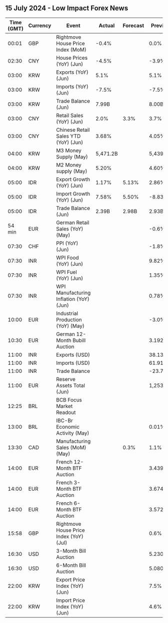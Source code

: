 ## 15 July 2024 - Low Impact Forex News

| Time (GMT) | Currency | Event | Actual | Forecast | Previous |
|------|----------|-------|--------|----------|----------|
| 00:01 | GBP | Rightmove House Price Index (MoM) | -0.4% |  | 0.0% |
| 02:30 | CNY | House Prices (YoY) (Jun) | -4.5% |  | -3.9% |
| 03:00 | KRW | Exports (YoY) (Jun) | 5.1% |  | 5.1% |
| 03:00 | KRW | Imports (YoY) (Jun) | -7.5% |  | -7.5% |
| 03:00 | KRW | Trade Balance (Jun) | 7.99B |  | 8.00B |
| 03:00 | CNY | Retail Sales (YoY) (Jun) | 2.0% | 3.3% | 3.7% |
| 03:00 | CNY | Chinese Retail Sales YTD (YoY) (Jun) | 3.68% |  | 4.05% |
| 04:00 | KRW | M3 Money Supply (May) | 5,471.2B |  | 5,439.1B |
| 04:00 | KRW | M2 Money supply (May) | 5.20% |  | 4.60% |
| 05:00 | IDR | Export Growth (YoY) (Jun) | 1.17% | 5.13% | 2.86% |
| 05:00 | IDR | Import Growth (YoY) (Jun) | 7.58% | 5.50% | -8.83% |
| 05:00 | IDR | Trade Balance (Jun) | 2.39B | 2.98B | 2.93B |
| 54 min | EUR | German Retail Sales (YoY) (May) |  |  | -0.6% |
| 07:30 | CHF | PPI (YoY) (Jun) |  |  | -1.8% |
| 07:30 | INR | WPI Food (YoY) (Jun) |  |  | 9.82% |
| 07:30 | INR | WPI Fuel (YoY) (Jun) |  |  | 1.35% |
| 07:30 | INR | WPI Manufacturing Inflation (YoY) (Jun) |  |  | 0.78% |
| 10:00 | EUR | Industrial Production (YoY) (May) |  |  | -3.0% |
| 10:30 | EUR | German 12-Month Bubill Auction |  |  | 3.192% |
| 11:00 | INR | Exports (USD) |  |  | 38.13B |
| 11:00 | INR | Imports (USD) |  |  | 61.91B |
| 11:00 | INR | Trade Balance |  |  | -23.78B |
| 11:00 | EUR | Reserve Assets Total (Jun) |  |  | 1,253.08B |
| 12:25 | BRL | BCB Focus Market Readout |  |  |  |
| 13:00 | BRL | IBC-Br Economic Activity (May) |  |  | 0.01% |
| 13:30 | CAD | Manufacturing Sales (MoM) (May) |  | 0.3% | 1.1% |
| 14:00 | EUR | French 12-Month BTF Auction |  |  | 3.439% |
| 14:00 | EUR | French 3-Month BTF Auction |  |  | 3.674% |
| 14:00 | EUR | French 6-Month BTF Auction |  |  | 3.572% |
| 15:58 | GBP | Rightmove House Price Index (YoY) (Jul) |  |  | 0.6% |
| 16:30 | USD | 3-Month Bill Auction |  |  | 5.230% |
| 16:30 | USD | 6-Month Bill Auction |  |  | 5.080% |
| 22:00 | KRW | Export Price Index (YoY) (Jun) |  |  | 7.5% |
| 22:00 | KRW | Import Price Index (YoY) (Jun) |  |  | 4.6% |
